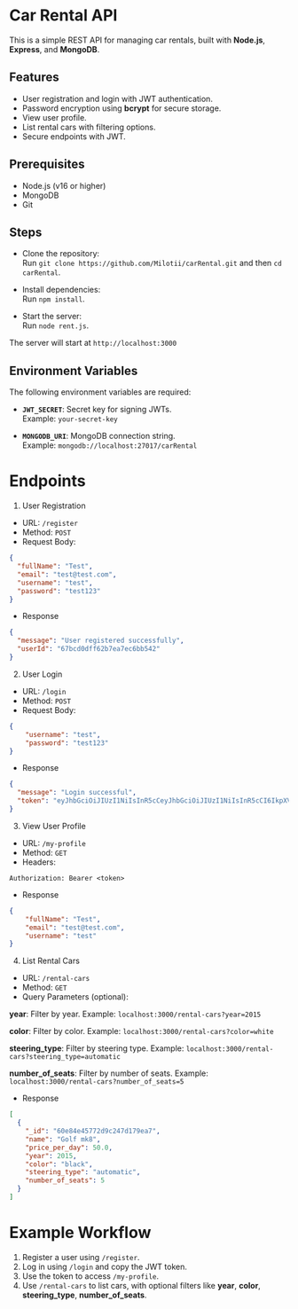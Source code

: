 # Car Rental API

This is a simple REST API for managing car rentals, built with **Node.js**, **Express**, and **MongoDB**.

## Features
- User registration and login with JWT authentication.
- Password encryption using **bcrypt** for secure storage.
- View user profile.
- List rental cars with filtering options.
- Secure endpoints with JWT.


## Prerequisites
- Node.js (v16 or higher)
- MongoDB 
- Git

## Steps

- Clone the repository:  
  Run `git clone https://github.com/Milotii/carRental.git` and then `cd carRental`.

- Install dependencies:  
  Run `npm install`.

- Start the server:  
  Run `node rent.js`.

The server will start at `http://localhost:3000`

## Environment Variables
The following environment variables are required:

- **`JWT_SECRET`**: Secret key for signing JWTs.  
  Example: `your-secret-key`

- **`MONGODB_URI`**: MongoDB connection string.  
  Example: `mongodb://localhost:27017/carRental`

# Endpoints
1. User Registration
- URL: `/register`
- Method: `POST`
- Request Body:
```json
{
  "fullName": "Test",
  "email": "test@test.com",
  "username": "test",
  "password": "test123"
}
```
- Response
```json
{
  "message": "User registered successfully",
  "userId": "67bcd0dff62b7ea7ec6bb542"
}
```
2. User Login
- URL: `/login`
- Method: `POST`
- Request Body: 
```json
{
    "username": "test",
    "password": "test123"
}
```
- Response
```json
{
  "message": "Login successful",
  "token": "eyJhbGciOiJIUzI1NiIsInR5cCeyJhbGciOiJIUzI1NiIsInR5cCI6IkpXVCJ9.eyJ1c2VybmFtZSI6Ik1pbG90aSIsImlhdCI6MTc0MDQyNzg5OCwiZXhwIjoxNzQwNDMxNDk4fQ.aXlqf-HeH7NKeNqWbQPn-eec-PUU171luXTDrn_dYisI6IkpXVCJ1"
}

```
3. View User Profile
- URL: `/my-profile`
- Method: `GET`
- Headers:
```
Authorization: Bearer <token>
```
- Response
```json
{
    "fullName": "Test",
    "email": "test@test.com",
    "username": "test"
}
```

4. List Rental Cars
- URL: `/rental-cars`
- Method: `GET`
- Query Parameters (optional):

**year**: Filter by year.
Example: `localhost:3000/rental-cars?year=2015`

**color**: Filter by color.
Example: `localhost:3000/rental-cars?color=white`

**steering_type**: Filter by steering type.
Example: `localhost:3000/rental-cars?steering_type=automatic`

**number_of_seats**: Filter by number of seats.
Example: `localhost:3000/rental-cars?number_of_seats=5`

- Response
```json
[
  {
    "_id": "60e84e45772d9c247d179ea7",
    "name": "Golf mk8",
    "price_per_day": 50.0,
    "year": 2015,
    "color": "black",
    "steering_type": "automatic",
    "number_of_seats": 5
  }
]
```

# Example Workflow

1. Register a user using `/register`.
2. Log in using `/login` and copy the JWT token.
3. Use the token to access `/my-profile`.
4. Use `/rental-cars` to list cars, with optional filters like **year**, **color**, **steering_type**, **number_of_seats**.  

